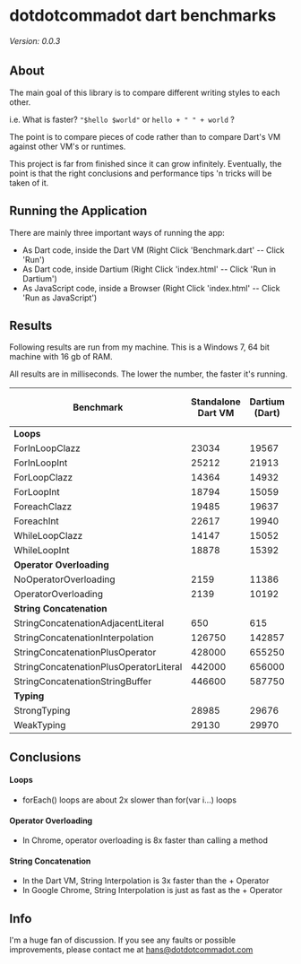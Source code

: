 # dotdotcommadot dart benchmarks
###### Version: 0.0.3

## About
The main goal of this library is to compare different writing styles to each other.

i.e. What is faster? 
```"$hello $world"``` 
or 
```hello + " " + world``` ?

The point is to compare pieces of code rather than to compare Dart's VM against other VM's or runtimes.

This project is far from finished since it can grow infinitely.
Eventually, the point is that the right conclusions and performance tips 'n tricks will be taken of it.

## Running the Application
There are mainly three important ways of running the app:
- As Dart code, inside the Dart VM (Right Click 'Benchmark.dart' -- Click 'Run')
- As Dart code, inside Dartium (Right Click 'index.html' -- Click 'Run in Dartium')
- As JavaScript code, inside a Browser (Right Click 'index.html' -- Click 'Run as JavaScript')

## Results

Following results are run from my machine.
This is a Windows 7, 64 bit machine with 16 gb of RAM.

All results are in milliseconds.
The lower the number, the faster it's running.

Benchmark | Standalone Dart VM | Dartium (Dart) | Google Chrome (JS)
--------- | ------------------ | -------------- | -----------------
**Loops** | | |
ForInLoopClazz | 23034 | 19567 | 11760
ForInLoopInt | 25212 | 21913 | 11485
ForLoopClazz | 14364 | 14932 | 8255
ForLoopInt | 18794 | 15059 | 8121
ForeachClazz | 19485 | 19637 | 9547
ForeachInt | 22617 | 19940 | 9718
WhileLoopClazz | 14147 | 15052 | 9206
WhileLoopInt | 18878 | 15392 | 8609
**Operator Overloading** | | |
NoOperatorOverloading | 2159 | 11386 | 20551
OperatorOverloading | 2139 | 10192 | 3036
**String Concatenation** | | |
StringConcatenationAdjacentLiteral | 650 | 615 | 1209
StringConcatenationInterpolation | 126750 | 142857 | 1536
StringConcatenationPlusOperator | 428000 | 655250 | 1550
StringConcatenationPlusOperatorLiteral | 442000 | 656000 | 1211
StringConcatenationStringBuffer | 446600 | 587750 | 161153
**Typing** | | |
StrongTyping | 28985 | 29676 | 94772
WeakTyping | 29130 | 29970 | 100800


    
## Conclusions
#### Loops
- forEach() loops are about 2x slower than for(var i...) loops

#### Operator Overloading
- In Chrome, operator overloading is 8x faster than calling a method

#### String Concatenation
- In the Dart VM, String Interpolation is 3x faster than the + Operator
- In Google Chrome, String Interpolation is just as fast as the + Operator


## Info
I'm a huge fan of discussion.
If you see any faults or possible improvements, please
contact me at [hans@dotdotcommadot.com](mailto:hans@dotdotcommadot.com)